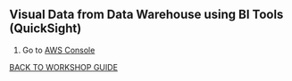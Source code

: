## Visual Data from Data Warehouse using BI Tools (QuickSight)

1. Go to [AWS Console](https://console.aws.amazon.com/console/home?region=us-east-1#)

[BACK TO WORKSHOP GUIDE](../../README.md)